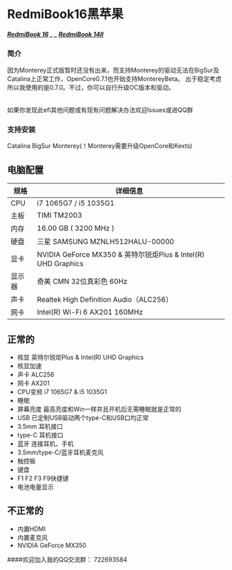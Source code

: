 # RedmiBook16黑苹果

##### [RedmiBook 16](https://www.mi.com/buy/detail?product_id=10000242&cfrom=search) _ _ [RedmiBook 14II](https://www.mi.com/buy/detail?product_id=10000241)

### 简介
因为Monterey正式版暂时还没有出来，而支持Monterey的驱动无法在BigSur及Catalina上正常工作，OpenCore0.7.1也开始支持MontereyBeta。
出于稳定考虑所以我使用的是0.7.0。不过，你可以自行升级OC版本和驱动。
######
如果你发现此efi其他问题或有现有问题解决办法欢迎lssues或进QQ群

### 支持安装
Catalina BigSur Monterey(！Monterey需要升级OpenCore和Kexts)

## 电脑配置
| 规格   | 详细信息                                                      |
| ------ | ------------------------------------------------------------ |
| CPU    | i7 1065G7 / i5 1035G1                                        |
| 主板   | TIMI TM2003                                                  |
| 内存   | 16.00 GB ( 3200 MHz )                                        |
| 硬盘   | 三星 SAMSUNG MZNLH512HALU-00000                              |
| 显卡   | NVIDIA GeForce MX350 & 英特尔锐炬Plus & Intel(R) UHD Graphics |
| 显示器 | 奇美 CMN 32位真彩色 60Hz                                      |
| 声卡   | Realtek High Definition Audio（ALC256）                      |
| 网卡   | Intel(R) Wi-Fi 6 AX201 160MHz                                |

## 正常的
- 核显 英特尔锐炬Plus & Intel(R) UHD Graphics
- 核显加速
- 声卡 ALC256
- 网卡 AX201
- CPU变频 i7 1065G7 & i5 1035G1
- 睡眠
- 屏幕亮度 最高亮度和Win一样并且开机后无需睡眠就是正常的
- USB 已定制USB驱动两个type-C和USB口均正常
- 3.5mm 耳机接口
- type-C 耳机接口
- 蓝牙 连接耳机，手机
- 3.5mm/type-C/蓝牙耳机麦克风
- 触控板
- 键盘
- F1 F2 F3 F9快捷键
- 电池电量显示

## 不正常的
- 内置HDMI
- 内置麦克风
- NVIDIA GeForce MX350

####欢迎加入我的QQ交流群：
722693584
